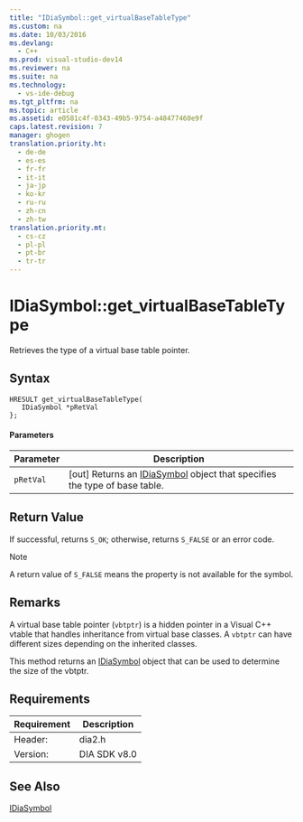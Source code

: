 ```yaml
---
title: "IDiaSymbol::get_virtualBaseTableType"
ms.custom: na
ms.date: 10/03/2016
ms.devlang: 
  - C++
ms.prod: visual-studio-dev14
ms.reviewer: na
ms.suite: na
ms.technology: 
  - vs-ide-debug
ms.tgt_pltfrm: na
ms.topic: article
ms.assetid: e0581c4f-0343-49b5-9754-a48477460e9f
caps.latest.revision: 7
manager: ghogen
translation.priority.ht: 
  - de-de
  - es-es
  - fr-fr
  - it-it
  - ja-jp
  - ko-kr
  - ru-ru
  - zh-cn
  - zh-tw
translation.priority.mt: 
  - cs-cz
  - pl-pl
  - pt-br
  - tr-tr
---
```

# IDiaSymbol::get_virtualBaseTableType
Retrieves the type of a virtual base table pointer.  
  
## Syntax  
  
```cpp#  
HRESULT get_virtualBaseTableType(  
   IDiaSymbol *pRetVal  
};  
```  
  
#### Parameters  
  
|Parameter|Description|  
|---------------|-----------------|  
|`pRetVal`|[out] Returns an [IDiaSymbol](../VS_debugger/IDiaSymbol.md) object that specifies the type of base table.|  
  
## Return Value  
 If successful, returns `S_OK`; otherwise, returns `S_FALSE` or an error code.  
  
> [!NOTE]
>  A return value of `S_FALSE` means the property is not available for the symbol.  
  
## Remarks  
 A virtual base table pointer (`vbtptr`) is a hidden pointer in a Visual C++ vtable that handles inheritance from virtual base classes. A `vbtptr` can have different sizes depending on the inherited classes.  
  
 This method returns an [IDiaSymbol](../VS_debugger/IDiaSymbol.md) object that can be used to determine the size of the vbtptr.  
  
## Requirements  
  
|Requirement|Description|  
|-----------------|-----------------|  
|Header:|dia2.h|  
|Version:|DIA SDK v8.0|  
  
## See Also  
 [IDiaSymbol](../VS_debugger/IDiaSymbol.md)